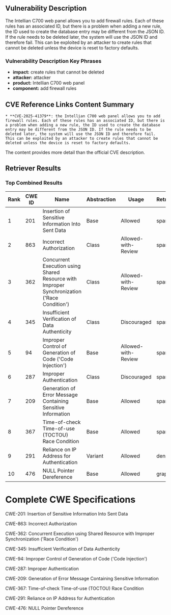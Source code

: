 ## Vulnerability Description
The Intellian C700 web panel allows you to add firewall rules. Each of these rules has an associated ID, but there is a problem when adding a new rule, the ID used to create the database entry may be different from the JSON ID. If the rule needs to be deleted later, the system will use the JSON ID and therefore fail. This can be exploited by an attacker to create rules that cannot be deleted unless the device is reset to factory defaults.

### Vulnerability Description Key Phrases
- **impact:** create rules that cannot be deleted
- **attacker:** attacker
- **product:** Intellian C700 web panel
- **component:** add firewall rules

## CVE Reference Links Content Summary
```
* **CVE-2025-41379**: the Intellian C700 web panel allows you to add firewall rules. Each of these rules has an associated ID, but there is a problem when adding a new rule, the ID used to create the database entry may be different from the JSON ID. If the rule needs to be deleted later, the system will use the JSON ID and therefore fail. This can be exploited by an attacker to create rules that cannot be deleted unless the device is reset to factory defaults.
```
The content provides more detail than the official CVE description.

## Retriever Results

### Top Combined Results

| Rank | CWE ID | Name | Abstraction | Usage  | Retrievers | Individual Scores |
|------|--------|------|-------------|-------|------------|-------------------|
| 1 | 201 | Insertion of Sensitive Information Into Sent Data | Base | Allowed | sparse | 0.167 |
| 2 | 863 | Incorrect Authorization | Class | Allowed-with-Review | sparse | 0.160 |
| 3 | 362 | Concurrent Execution using Shared Resource with Improper Synchronization ('Race Condition') | Class | Allowed-with-Review | sparse | 0.157 |
| 4 | 345 | Insufficient Verification of Data Authenticity | Class | Discouraged | sparse | 0.156 |
| 5 | 94 | Improper Control of Generation of Code ('Code Injection') | Base | Allowed-with-Review | sparse | 0.153 |
| 6 | 287 | Improper Authentication | Class | Discouraged | sparse | 0.153 |
| 7 | 209 | Generation of Error Message Containing Sensitive Information | Base | Allowed | sparse | 0.153 |
| 8 | 367 | Time-of-check Time-of-use (TOCTOU) Race Condition | Base | Allowed | sparse | 0.152 |
| 9 | 291 | Reliance on IP Address for Authentication | Variant | Allowed | dense | 0.385 |
| 10 | 476 | NULL Pointer Dereference | Base | Allowed | graph | 0.002 |



# Complete CWE Specifications

CWE-201: Insertion of Sensitive Information Into Sent Data

CWE-863: Incorrect Authorization

CWE-362: Concurrent Execution using Shared Resource with Improper Synchronization ('Race Condition')

CWE-345: Insufficient Verification of Data Authenticity

CWE-94: Improper Control of Generation of Code ('Code Injection')

CWE-287: Improper Authentication

CWE-209: Generation of Error Message Containing Sensitive Information

CWE-367: Time-of-check Time-of-use (TOCTOU) Race Condition

CWE-291: Reliance on IP Address for Authentication

CWE-476: NULL Pointer Dereference